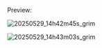 Preview:

![20250529_14h42m45s_grim](https://github.com/user-attachments/assets/f6ccdac4-3b5b-4605-a0d2-5e04f5b4acbc)



![20250529_14h43m03s_grim](https://github.com/user-attachments/assets/3a400e4e-b8d2-4f0d-848e-f9f5de8cecc4)

